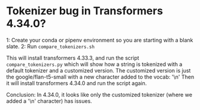 # Tokenizer bug in Transformers 4.34.0?

1: Create your conda or pipenv environment so you are starting with a blank slate.
2: Run `compare_tokenizers.sh`

This will install transformers 4.33.3, and run the script `compare_tokenizers.py` which will show how a string is tokenized with a default tokenizer and a customized version. The customized version is just the google/flan-t5-small with a new character added to the vocab: '\n'
Then it will install transformers 4.34.0 and run the script again.

Conclusion: In 4.34.0, it looks like only the customized tokenizer (where we added a '\n' character) has issues.